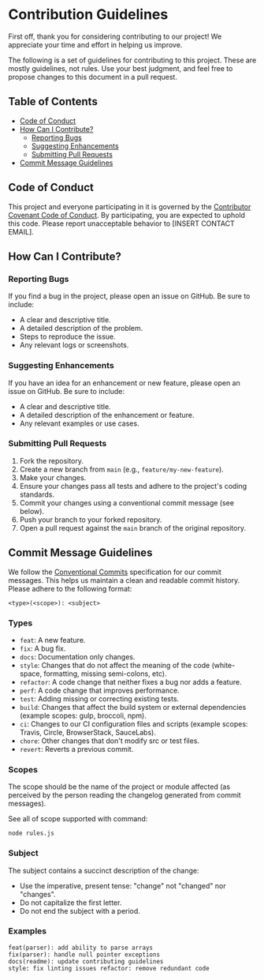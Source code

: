 # Contribution Guidelines

First off, thank you for considering contributing to our project! We appreciate your time and effort in helping us improve.

The following is a set of guidelines for contributing to this project. These are mostly guidelines, not rules. Use your best judgment, and feel free to propose changes to this document in a pull request.

## Table of Contents

- [Code of Conduct](#code-of-conduct)
- [How Can I Contribute?](#how-can-i-contribute)
  - [Reporting Bugs](#reporting-bugs)
  - [Suggesting Enhancements](#suggesting-enhancements)
  - [Submitting Pull Requests](#submitting-pull-requests)
- [Commit Message Guidelines](#commit-message-guidelines)

## Code of Conduct

This project and everyone participating in it is governed by the [Contributor Covenant Code of Conduct](https://github.com/ebizbaze/chrome-extension-angular/blob/main/CODE_OF_CONDUCT.md). By participating, you are expected to uphold this code. Please report unacceptable behavior to [INSERT CONTACT EMAIL].

## How Can I Contribute?

### Reporting Bugs

If you find a bug in the project, please open an issue on GitHub. Be sure to include:

- A clear and descriptive title.
- A detailed description of the problem.
- Steps to reproduce the issue.
- Any relevant logs or screenshots.

### Suggesting Enhancements

If you have an idea for an enhancement or new feature, please open an issue on GitHub. Be sure to include:

- A clear and descriptive title.
- A detailed description of the enhancement or feature.
- Any relevant examples or use cases.

### Submitting Pull Requests

1. Fork the repository.
2. Create a new branch from `main` (e.g., `feature/my-new-feature`).
3. Make your changes.
4. Ensure your changes pass all tests and adhere to the project's coding standards.
5. Commit your changes using a conventional commit message (see below).
6. Push your branch to your forked repository.
7. Open a pull request against the `main` branch of the original repository.

## Commit Message Guidelines

We follow the [Conventional Commits](https://www.conventionalcommits.org/en/v1.0.0/) specification for our commit messages. This helps us maintain a clean and readable commit history. Please adhere to the following format:

```text
<type>(<scope>): <subject>
```

### Types

- `feat`: A new feature.
- `fix`: A bug fix.
- `docs`: Documentation only changes.
- `style`: Changes that do not affect the meaning of the code (white-space, formatting, missing semi-colons, etc).
- `refactor`: A code change that neither fixes a bug nor adds a feature.
- `perf`: A code change that improves performance.
- `test`: Adding missing or correcting existing tests.
- `build`: Changes that affect the build system or external dependencies (example scopes: gulp, broccoli, npm).
- `ci`: Changes to our CI configuration files and scripts (example scopes: Travis, Circle, BrowserStack, SauceLabs).
- `chore`: Other changes that don't modify src or test files.
- `revert`: Reverts a previous commit.

### Scopes

The scope should be the name of the project or module affected (as perceived by the person reading the changelog generated from commit messages).

See all of scope supported with command:

```shell
node rules.js
```

### Subject

The subject contains a succinct description of the change:

- Use the imperative, present tense: "change" not "changed" nor "changes".
- Do not capitalize the first letter.
- Do not end the subject with a period.

### Examples

```text
feat(parser): add ability to parse arrays
fix(parser): handle null pointer exceptions
docs(readme): update contributing guidelines
style: fix linting issues refactor: remove redundant code
```
